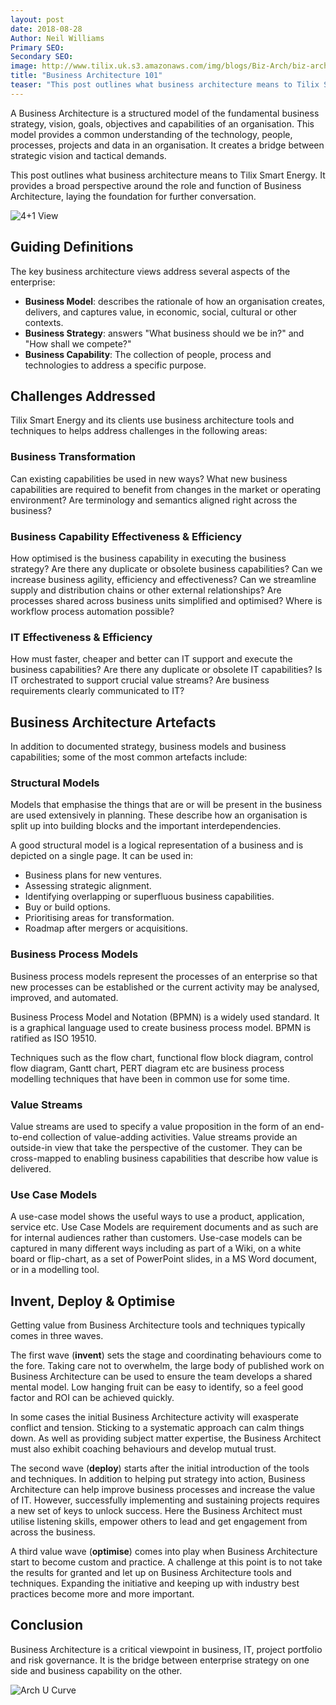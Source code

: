```yaml
---
layout: post
date: 2018-08-28
Author: Neil Williams  
Primary SEO:  
Secondary SEO:
image: http://www.tilix.uk.s3.amazonaws.com/img/blogs/Biz-Arch/biz-arch-thumbnail.png
title: "Business Architecture 101"
teaser: "This post outlines what business architecture means to Tilix Smart Energy. It provides a broad perspective around the role and function of Business Architecture, laying the foundation for further conversation."
---
```

A Business Architecture is a structured model of the fundamental business strategy, vision, goals, objectives and capabilities of an organisation. This model provides a common understanding of the technology, people, processes, projects and data in an organisation. It creates a bridge between strategic vision and tactical demands.

This post outlines what business architecture means to Tilix Smart Energy. It provides a broad perspective around the role and function of Business Architecture, laying the foundation for further conversation.

![4+1 View](http://www.tilix.uk.s3.amazonaws.com/img/business_architecture.png)

## Guiding Definitions
The key business architecture views address several aspects of the enterprise:

- **Business Model**:  describes the rationale of how an organisation creates, delivers, and captures value, in economic, social, cultural or other contexts.
- **Business Strategy**: answers "What business should we be in?" and "How shall we compete?"
- **Business Capability**: The collection of people, process and technologies to address a specific purpose.

## Challenges Addressed
Tilix Smart Energy and its clients use business architecture tools and techniques to helps address challenges in the following areas:

### Business Transformation
Can existing capabilities be used in new ways? What new business capabilities are required to benefit from changes in the market or operating environment?  Are terminology and semantics aligned right across the business?

### Business Capability Effectiveness & Efficiency
How optimised is the business capability in executing the business strategy? Are there any duplicate or obsolete business capabilities? Can we increase business agility, efficiency and effectiveness? Can we streamline supply and distribution chains or other external relationships? Are processes shared across business units simplified and optimised? Where is workflow process automation possible?

### IT Effectiveness & Efficiency
How must faster, cheaper and better can IT support and execute the business capabilities? Are there any duplicate or obsolete IT capabilities? Is IT orchestrated to support crucial value streams? Are business requirements clearly communicated to IT?

## Business Architecture Artefacts
In addition to documented strategy, business models and business capabilities; some of the most common artefacts include:

### Structural Models
Models that emphasise the things that are or will be present in the business are used extensively in planning. These describe how an organisation is split up into building blocks and the important interdependencies.

A good structural model is a logical representation of a business and is depicted on a single page. It can be used in:

- Business plans for new ventures.
- Assessing strategic alignment.
- Identifying overlapping or superfluous business capabilities.
- Buy or build options.
- Prioritising areas for transformation.
- Roadmap after mergers or acquisitions.

### Business Process Models
Business process models represent the processes of an enterprise so that new processes can be established or the current activity may be analysed, improved, and automated.

Business Process Model and Notation (BPMN) is a widely used standard. It is a graphical language used to create business process model. BPMN is ratified as ISO 19510.

Techniques such as the flow chart, functional flow block diagram, control flow diagram, Gantt chart, PERT diagram etc are business process modelling techniques that have been in common use for some time.

### Value Streams
Value streams are used to specify a value proposition in the form of an end-to-end collection of value-adding activities. Value streams provide an outside-in view that take the perspective of the customer. They can be cross-mapped to enabling business capabilities that describe how value is delivered.

### Use Case Models
A use-case model shows the useful ways to use a product, application, service etc. Use Case Models are requirement documents and as such are for internal audiences rather than customers. Use-case models can be captured in many different ways including as part of a Wiki, on a white board or flip-chart, as a set of PowerPoint slides, in a MS Word document, or in a modelling tool.

## Invent, Deploy & Optimise
Getting value from Business Architecture tools and techniques typically comes in three waves.

The first wave (**invent**) sets the stage and coordinating behaviours come to the fore. Taking care not to overwhelm, the large body of published work on Business Architecture can be used to ensure the team develops a shared mental model. Low hanging fruit can be easy to identify, so a feel good factor and ROI can be achieved quickly.

In some cases the initial Business Architecture activity will exasperate conflict and tension. Sticking to a systematic approach can calm things down. As well as providing subject matter expertise, the Business Architect must also exhibit coaching behaviours and develop mutual trust.

The second wave (**deploy**) starts after the initial introduction of the tools and techniques. In addition to helping put strategy into action, Business Architecture can help improve business processes and increase the value of IT. However, successfully implementing and sustaining projects requires a new set of keys to unlock success. Here the Business Architect must utilise listening skills, empower others to lead and get engagement from across the business.

A third value wave (**optimise**) comes into play when Business Architecture start to become custom and practice. A challenge at this point is to not take the results for granted and let up on Business Architecture tools and techniques. Expanding the initiative and keeping  up with industry best practices become more and more important.

## Conclusion
Business Architecture is a critical viewpoint in business, IT, project portfolio and risk governance. It is the bridge between enterprise strategy on one side and business capability on the other.

![Arch U Curve](http://www.tilix.uk.s3.amazonaws.com/img/blogs/arch-U-curve.jpg)

[Opentext]: https://blogs.opentext.com/business-architecture-101-its-results-that-count/
[BPM Inst]: http://www.bpminstitute.org/training/courses/ba-101
[STA Grp]: http://www.stagrp.com/architecture/business-architecture/what-is-business-architecture/
[Biz Arch LLC]: http://www.business-architects.biz/
[DuckDuckGo]: https://duckduckgo.com/?q=business+architects
[Use Case 2.0]: http://www.ivarjacobson.com/download.ashx?id=1282
[CBM]: https://en.wikipedia.org/wiki/Component_business_model
